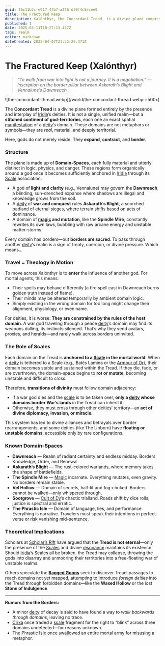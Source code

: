 ```yaml
---
guid: f5c11b2c-e917-47b7-a226-d79f4c5ecee0
title: The Fractured Keep
description: Xalónthyr, the Concordant Tread, is a divine plane comprised of distinct, material god-territories where travel necessitates navigating the influence and rules of other deities.
published: 1
date: 2025-05-11T18:27:13.457Z
tags: realm
editor: markdown
dateCreated: 2025-04-07T21:52:26.471Z
---
```


# The Fractured Keep (Xalónthyr)

> *“To walk from war into light is not a journey. It is a negotiation.” — Inscription on the border pillar between Askarath’s Blight and Vennalune’s Dawnreach*

![the-concordant-thread.webp](/world/the-concordant-thread.webp =500x)

The **Concordant Tread** is a divine plane formed entirely by the presence and interplay of [Iridia](/geography/world/iridia.md)’s deities. It is not a single, unified realm—but a **stitched continent of god-territories**, each one an exact spatial [manifestation](/structure/chronological/event/manifestation.md) of a [deity](/structure/mechanic/deity.md)’s domain. These domains are not metaphors or symbols—they are *real*, material, and deeply territorial.

Here, gods do not merely reside. They **expand**, **contract**, and **border**.

### Structure

The plane is made up of **Domain-Spaces**, each fully material and utterly distinct in logic, physics, and danger. These regions form organically around a god once it becomes sufficiently anchored in [Iridia](/geography/world/iridia.md) through its [Scale](/geography/landmark/scale.md) association.

- A god of **light and clarity** (e.g., Vennalune) may govern the **Dawnreach**, a blinding, sun-drenched expanse where shadows are illegal and knowledge grows from the soil.
- A [deity](/structure/mechanic/deity.md) of **war and conquest** rules **Askarath’s Blight**, a scorched badland of eternal sieges, where terrain shifts based on acts of dominance.
- A domain of **[magic](/structure/mechanic/magic.md) and mutation**, like the **Spindle Mire**, constantly rewrites its own laws, bubbling with raw arcane energy and unstable matter-storms.

Every domain has borders—but **borders are sacred**. To pass through another [deity](/structure/mechanic/deity.md)’s realm is a sign of treaty, coercion, or divine pressure. Which means…

### Travel = Theology in Motion

To move across Xalónthyr is to **enter** the influence of another god. For mortal agents, this means:

- Their spells may behave differently (a fire spell cast in Dawnreach burns golden truth instead of flame).
- Their minds may be altered temporarily by ambient domain logic.
- Simply existing in the wrong domain for too long might change their alignment, physiology, or even name.

For deities, it is worse: **They are constrained by the rules of the host domain**. A war god traveling through a peace [deity](/structure/mechanic/deity.md)’s domain may find its weapons dulling, its instincts silenced. That’s why they send avatars, proxies, and heralds—and rarely walk across borders uninvited.

### The Role of Scales

Each domain on the Tread is **anchored to a [Scale](/geography/landmark/scale.md) in the mortal world**. When a [deity](/structure/mechanic/deity.md) is tethered to a Scale (e.g., Batès Lamina or the [Armour of Or](/geography/scale/armour-of-or.md)), their domain becomes stable and sustained within the Tread. If they die, fade, or are overthrown, the domain-space begins to **rot or mutate**, becoming unstable and difficult to cross.

Therefore, **transitions of divinity** must follow domain adjacency:

- If a war god dies and the [scale](/geography/landmark/scale.md) is to be taken over, **only a [deity](/structure/mechanic/deity.md) whose domains border War’s lands** in the Tread can inherit it.
- Otherwise, they must cross through other deities’ territory—an **act of divine diplomacy, invasion, or miracle**.

This system has led to divine alliances and betrayals over border rearrangements, and some deities (like The Unborn) have **floating or unstable domains**, accessible only by rare configurations.

### Known Domain-Spaces

- **Dawnreach** — Realm of radiant certainty and endless midday. Borders Knowledge, Order, and Renewal.
- **Askarath’s Blight** — The rust-colored warlands, where memory takes the shape of battlefields.
- **The Spindle Mire** — [Magic](/structure/mechanic/magic.md) incarnate. Everything mutates, even gravity. No borders remain stable.
- **Vel Hollow** — Domain of secrets, half-lit and fog-choked. Borders cannot be walked—only whispered through.
- **Sootgrove** — [Cult of Dy](/structure/society/factions/cult-of-dy.md)’s chaotic trialland. Roads shift by dice rolls; justice is spectral and erratic.
- **The Phrastic Isle** — Domain of language, lies, and performance. Everything is narrative. Travelers must speak their intentions in perfect verse or risk vanishing mid-sentence.

### Theoretical Implications

Scholars at [Scholar’s Rift](/geography/settlement/enclave/scholars-rift/scholars-rift.md) have argued that the **Tread is not eternal**—only the presence of the [Scales](/geography/landmark/scale.md) and divine [resonance](/structure/mechanic/resonance.md) maintains its existence. Should [Iridia](/geography/world/iridia.md)’s Scales all be broken, the Tread may collapse, throwing the gods into disarray and unmooring their territories into a free-floating war of unstable realms.

Others speculate the **[Ragged Goons](/structure/society/factions/ragged-goons.md)** seek to discover Tread-passages to reach domains not yet mapped, attempting to introduce *foreign deities* into the Tread through forbidden domains—like the **Waxed Hollow** or the lost **Stone of Indulgence**.

---

**Rumors from the Borders:**

- A minor [deity](/structure/mechanic/deity.md) of decay is said to have found a way to *walk backwards through domains*, leaving no trace.
- [Cirxa](/being/character/cirxa.md) once traded a [scale](/geography/landmark/scale.md) fragment for the right to “blink” across three domains undetected—for reasons unknown.
- The Phrastic Isle once swallowed an entire mortal army for misusing a metaphor.

